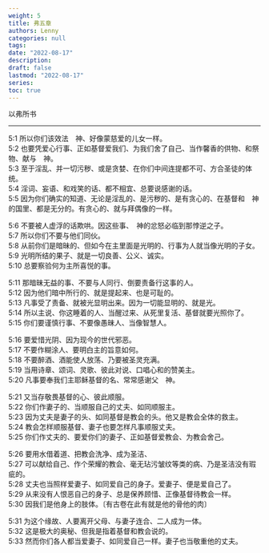 ```yaml
---
weight: 5
title: 弗五章
authors: Lenny
categories: null
tags: 
date: "2022-08-17"
description: 
draft: false
lastmod: "2022-08-17"
series:
toc: true
---
```

以弗所书 

<!--more-->
---

5:1 所以你们该效法　神、好像蒙慈爱的儿女一样。  
5:2 也要凭爱心行事、正如基督爱我们、为我们舍了自己、当作馨香的供物、和祭物、献与　神。  
5:3 至于淫乱、并一切污秽、或是贪婪、在你们中间连提都不可、方合圣徒的体统。  
5:4 淫词、妄语、和戏笑的话、都不相宜、总要说感谢的话。  
5:5 因为你们确实的知道、无论是淫乱的、是污秽的、是有贪心的、在基督和　神的国里、都是无分的。有贪心的、就与拜偶像的一样。  

5:6 不要被人虚浮的话欺哄。因这些事、　神的忿怒必临到那悖逆之子。  
5:7 所以你们不要与他们同伙。  
5:8 从前你们是暗昧的、但如今在主里面是光明的、行事为人就当像光明的子女。  
5:9 光明所结的果子、就是一切良善、公义、诚实。  
5:10 总要察验何为主所喜悦的事。  

5:11 那暗昧无益的事、不要与人同行、倒要责备行这事的人。  
5:12 因为他们暗中所行的、就是提起来、也是可耻的。  
5:13 凡事受了责备、就被光显明出来。因为一切能显明的、就是光。  
5:14 所以主说、你这睡着的人、当醒过来、从死里复活、基督就要光照你了。  
5:15 你们要谨慎行事、不要像愚昧人、当像智慧人。  

5:16 要爱惜光阴、因为现今的世代邪恶。  
5:17 不要作糊涂人、要明白主的旨意如何。  
5:18 不要醉酒、酒能使人放荡、乃要被圣灵充满。  
5:19 当用诗章、颂词、灵歌、彼此对说、口唱心和的赞美主。  
5:20 凡事要奉我们主耶稣基督的名、常常感谢父　神。  

5:21 又当存敬畏基督的心、彼此顺服。  
5:22 你们作妻子的、当顺服自己的丈夫、如同顺服主。  
5:23 因为丈夫是妻子的头、如同基督是教会的头。他又是教会全体的救主。  
5:24 教会怎样顺服基督、妻子也要怎样凡事顺服丈夫。  
5:25 你们作丈夫的、要爱你们的妻子、正如基督爱教会、为教会舍己。  

5:26 要用水借着道、把教会洗净、成为圣洁、  
5:27 可以献给自己、作个荣耀的教会、毫无玷污皱纹等类的病、乃是圣洁没有瑕疵的。  
5:28 丈夫也当照样爱妻子、如同爱自己的身子。爱妻子、便是爱自己了。  
5:29 从来没有人恨恶自己的身子、总是保养顾惜、正像基督待教会一样。  
5:30 因我们是他身上的肢体。〔有古卷在此有就是他的骨他的肉〕

5:31 为这个缘故、人要离开父母、与妻子连合、二人成为一体。  
5:32 这是极大的奥秘、但我是指着基督和教会说的。  
5:33 然而你们各人都当爱妻子、如同爱自己一样。妻子也当敬重他的丈夫。  